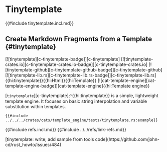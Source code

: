 # Tinytemplate

{{#include tinytemplate.incl.md}}

## Create Markdown Fragments from a Template {#tinytemplate}

[![tinytemplate][c-tinytemplate-badge]][c-tinytemplate] [![tinytemplate-crates.io][c-tinytemplate-crates.io-badge]][c-tinytemplate-crates.io] [![tinytemplate-github][c-tinytemplate-github-badge]][c-tinytemplate-github] [![tinytemplate-lib.rs][c-tinytemplate-lib.rs-badge]][c-tinytemplate-lib.rs]{{hi:tinytemplate}}{{hi:Html}}{{hi:Template}} [![cat-template-engine][cat-template-engine-badge]][cat-template-engine]{{hi:Template engine}}

[`tinytemplate`][c-tinytemplate]⮳{{hi:tinytemplate}} is a simple, lightweight template engine. It focuses on basic string interpolation and variable substitution within templates.

```rust,editable
{{#include ../../../crates/cats/template_engine/tests/tinytemplate.rs:example}}
```

{{#include refs.incl.md}}
{{#include ../../refs/link-refs.md}}

<div class="hidden">
[tinytemplate: write; add sample from tools code](https://github.com/john-cd/rust_howto/issues/484)
</div>

